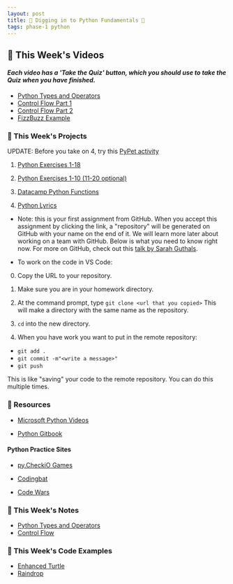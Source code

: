 ```yaml
---
layout: post
title: 🐍 Digging in to Python Fundamentals 🐍
tags: phase-1 python
---
```


## 🎥 This Week's Videos
#### _Each video has a 'Take the Quiz' button, which you should use to take the Quiz when you have finished._
- [Python Types and Operators](https://www.loom.com/share/c40bc5b9fdfb4b6abce1744ff5428cb6?sharedAppSource=personal_library)
-  [Control Flow Part 1](https://www.loom.com/share/310b0a2e0c874b8db030b8cc122b952d?sharedAppSource=personal_library)
- [Control Flow Part 2](https://www.loom.com/share/547e669291da41d0a041eef711ec53d6?sharedAppSource=personal_library)
- [FizzBuzz Example](https://www.loom.com/share/6bd05df811db43c9b55cc2add839acb0?sharedAppSource=personal_library)

### 🎯  This Week's Projects

UPDATE: Before you take on 4, try this [PyPet activity](https://www.thinkful.com/learn/intro-to-python-tutorial/#Creating-Your-Pypet)

1. [Python Exercises 1-18](https://holypython.com/beginner-python-exercises/)

2. [Python Exercises 1-10 (11-20 optional)](https://holypython.com/intermediate-python-exercises/)

3. [Datacamp Python Functions](https://www.datacamp.com/community/tutorials/functions-python-tutorial)

4. [Python Lyrics](https://classroom.github.com/a/gBIUQE9t)
- Note: this is your first assignment from GitHub. When you accept this assignment by clicking the link, a "repository" will be generated on GitHub with your name on the end of it. We will learn more later about working on a team with GitHub. Below is what you need to know right now. For more on GitHub, check out this [talk by Sarah Guthals](https://channel9.msdn.com/Events/Start-Dev-Change/Start-Dev-Change/Introduction-to-GitHub). 

- To work on the code in VS Code:
0. Copy the URL to your repository.

1. Make sure you are in your homework directory.

2. At the command prompt, type
`git clone <url that you copied>`
This will make a directory with the same name as the repository.

3. `cd` into the new directory.

4. When you have work you want to put in the remote repository:
- `git add .`
- `git commit -m"<write a message>"`
- `git push`

This is like "saving" your code to the remote repository. You can do this multiple times.


### 🔖 Resources

* [Microsoft Python Videos](https://www.youtube.com/playlist?list=PLlrxD0HtieHhS8VzuMCfQD4uJ9yne1mE6)

* [Python Gitbook](https://erlerobotics.gitbooks.io/erle-robotics-learning-python-gitbook-free/content/first_steps/README.html)

#### Python Practice Sites

* [py.CheckiO Games](https://py.checkio.org/)

* [Codingbat](https://codingbat.com/python)

* [Code Wars](https://www.codewars.com/?language=python)


### 📝 This Week's Notes

- [Python Types and Operators](https://github.com/momentum-pt-team-2/notes/blob/main/python_types_operators.md)
- [Control Flow](hhttps://github.com/momentum-pt-team-2/notes/blob/main/control_flow.md)

### 👾 This Week's Code Examples
- [Enhanced Turtle](https://github.com/momentum-pt-team-2/examples/blob/main/turtle_list.py)
- [Raindrop](https://github.com/momentum-pt-team-2/examples/blob/main/raindrop.py)